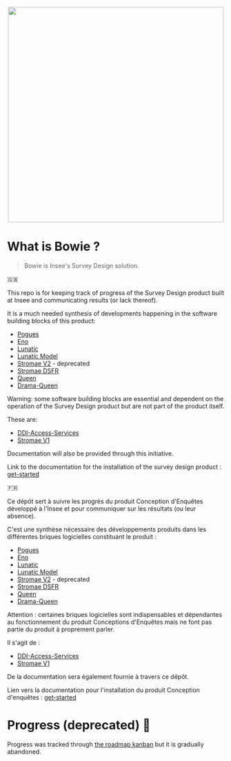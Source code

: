 <p align="center">
    <img width="500" src="https://user-images.githubusercontent.com/1663283/211278293-b4ca9df0-190e-4f40-9871-1344addacfe9.png">  
</p>

# What is Bowie ?

> Bowie is Insee's Survey Design solution.

:gb:

This repo is for keeping track of progress of the Survey Design product built at Insee and communicating results (or lack thereof).

It is a much needed synthesis of developments happening in the software building blocks of this product:

- [Pogues](https://github.com/InseeFr/Pogues)
- [Eno](https://github.com/InseeFr/Eno/) 
- [Lunatic](https://github.com/InseeFr/Lunatic/)
- [Lunatic Model](https://github.com/InseeFr/Lunatic-Model)
- [Stromae V2](https://github.com/InseeFr/Stromae/tree/v2-develop) - deprecated
- [Stromae DSFR](https://github.com/InseeFr/Stromae-DSFR)
- [Queen](https://github.com/InseeFr/Queen)
- [Drama-Queen](https://github.com/InseeFr/Drama-Queen)

Warning: some software building blocks are essential and dependent on the operation of the Survey Design product but are not part of the product itself.

These are:

- [DDI-Access-Services](https://github.com/InseeFr/DDI-Acess-Services)
- [Stromae V1](https://github.com/InseeFr/Stromae)

Documentation will also be provided through this initiative.

Link to the documentation for the installation of the survey design product : [get-started](./GET-STARTED.md)

:fr:

Ce dépôt sert à suivre les progrès du produit Conception d'Enquêtes développé à l'Insee et pour communiquer sur les résultats (ou leur absence).

C'est une synthèse nécessaire des développements produits dans les différentes briques logicielles constituant le produit :

- [Pogues](https://github.com/InseeFr/Pogues)
- [Eno](https://github.com/InseeFr/Eno/) 
- [Lunatic](https://github.com/InseeFr/Lunatic/)
- [Lunatic Model](https://github.com/InseeFr/Lunatic-Model)
- [Stromae V2](https://github.com/InseeFr/Stromae/tree/v2-develop) - deprecated
- [Stromae DSFR](https://github.com/InseeFr/Stromae-DSFR)
- [Queen](https://github.com/InseeFr/Queen)
- [Drama-Queen](https://github.com/InseeFr/Drama-Queen)

Attention : certaines briques logicielles sont indispensables et dépendantes au fonctionnement du produit Conceptions d'Enquêtes mais ne font pas partie du produit à proprement parler.

Il s'agit de :

- [DDI-Access-Services](https://github.com/InseeFr/DDI-Acess-Services)
- [Stromae V1](https://github.com/InseeFr/Stromae)

De la documentation sera également fournie à travers ce dépôt.

Lien vers la documentation pour l'installation du produit Conception d'enquêtes : [get-started](./GET-STARTED.md)

# Progress (deprecated) 🔮

Progress was tracked through [the roadmap kanban](https://github.com/orgs/InseeFr/projects/4/views/10) but it is gradually abandoned.
